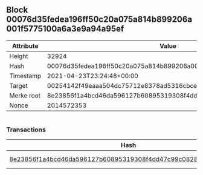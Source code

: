 ## Block 00076d35fedea196ff50c20a075a814b899206a001f5775100a6a3e9a94a95ef

Attribute | Value
--- | ---
Height | 32924
Hash | 00076d35fedea196ff50c20a075a814b899206a001f5775100a6a3e9a94a95ef
Timestamp | 2021-04-23T23:24:48+00:00
Target | 00254142f49eaaa504dc75712e8378ad5316cbcead634704b3734b6271167cc4
Merke root | 8e23856f1a4bcd46da596127b60895319308f4dd47c99c0828d435a3f1bf39ee
Nonce | 2014572353

```

```

### Transactions

Hash | Amount
--- | ---
[8e23856f1a4bcd46da596127b60895319308f4dd47c99c0828d435a3f1bf39ee](8e23856f1a4bcd46da596127b60895319308f4dd47c99c0828d435a3f1bf39ee.md) | 10.00000000 SKEPTI 
